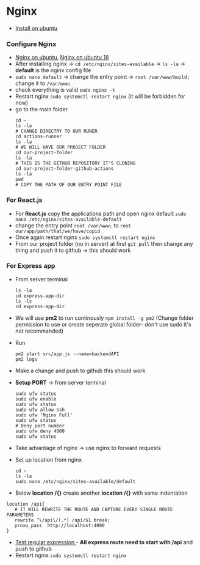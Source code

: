 # Nginx

 - [Install on ubuntu](https://www.digitalocean.com/community/tutorials/how-to-install-nginx-on-ubuntu-20-04)


### Configure Nginx
 - [Nginx on ubuntu](https://www.digitalocean.com/community/tutorials/how-to-install-nginx-on-ubuntu-20-04), [Nginx on ubuntu 18](https://www.digitalocean.com/community/tutorials/how-to-install-nginx-on-ubuntu-18-04)
 - After installing nginx -> `cd /etc/nginx/sites-available` -> `ls -la` -> **default** is the nginx config file
 - `sudo nano default` -> change the entry point -> `root /var/www/build;` change it to `/var/www;`
 - check everything is valid `sudo nginx -t`
 - Restart nginx `sudo systemctl restart nginx` (it will be forbidden for now)
 - go to the main folder 
   ```
   cd ~ 
   ls -la
   # CHANGE DIRECTRY TO OUR RUNER
   cd actions-runner
   ls -la
   # WE WILL HAVE OUR PROJECT FOLDER
   cd our-project-folder
   ls -la
   # THIS IS THE GITHUB REPOSITORY IT'S CLONING
   cd our-project-folder-github-actions
   ls -la
   pwd
   # COPY THE PATH OF OUR ENTRY POINT FILE
   ```

### For **React.js**
 -  For **React.js** copy the applications path and open nginx default `sudo nano /etc/nginx/sites-available-default`
 - change the entry point `root /var/www;` to `root our/app/path/that/we/have/copid`
 - Once again restart nginx `sudo systemctl restart nginx`
 - From our project folder (no in server) at first `git pull` then change any thing and push it to github -> this should work

### For **Express app** 
 - From server terminal
   ```
   ls -la
   cd express-app-dir
   ls -ls
   cd express-app-dir
   ```

 - We will use **pm2** to run continously `npm install -g pm2` (Change folder permission to use or create seperate global folder- don't use sudo it's not recommanded)
 - Run
   ```
   pm2 start src/app.js --name=backendAPI
   pm2 logs
   ```
 - Make a change and push to github this should work
 - **Setup PORT** -> from server terminal
   ```
   sudo ufw status
   sudo ufw enable
   sudo ufw status
   sudo ufw allow ssh
   sudo ufw 'Nginx Full'
   sudo ufw status
   # Deny port number
   sudo ufw deny 4000
   sudo ufw status
   ```
 - Take advantage of nginx -> use nginx to forward requests
 - Set up location from nginx
   ```
   cd ~
   ls -la
   sudo nano /etc/nginx/sites-available/default
   ```
 - Below **location /{}** create another **location /{}** with same indentation
```
location /api{
   # IT WILL REWRITE THE ROUTE AND CAPTURE EVERY SINGLE ROUTE PARAMETERS
   rewrite ^\/api\/(.*) /api/$1 break;
   proxu_pass  http://localhost:4000
}
```
 - [Test regular expression ](https://regexr.com/) - **All express route need to start with /api** and push to github 
 - Restart nginx `sudo systemctl restart nginx` 
